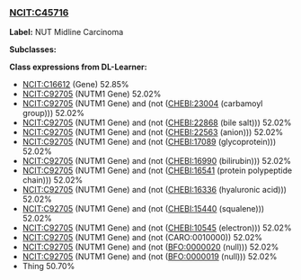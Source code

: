 
### [NCIT:C45716](http://purl.obolibrary.org/obo/NCIT_C45716)
**Label:** NUT Midline Carcinoma

**Subclasses:** 

**Class expressions from DL-Learner:**

- [NCIT:C16612](http://purl.obolibrary.org/obo/NCIT_C16612) (Gene) 52.85%
- [NCIT:C92705](http://purl.obolibrary.org/obo/NCIT_C92705) (NUTM1 Gene) 52.02%
- [NCIT:C92705](http://purl.obolibrary.org/obo/NCIT_C92705) (NUTM1 Gene) and (not ([CHEBI:23004](http://purl.obolibrary.org/obo/CHEBI_23004) (carbamoyl group))) 52.02%
- [NCIT:C92705](http://purl.obolibrary.org/obo/NCIT_C92705) (NUTM1 Gene) and (not ([CHEBI:22868](http://purl.obolibrary.org/obo/CHEBI_22868) (bile salt))) 52.02%
- [NCIT:C92705](http://purl.obolibrary.org/obo/NCIT_C92705) (NUTM1 Gene) and (not ([CHEBI:22563](http://purl.obolibrary.org/obo/CHEBI_22563) (anion))) 52.02%
- [NCIT:C92705](http://purl.obolibrary.org/obo/NCIT_C92705) (NUTM1 Gene) and (not ([CHEBI:17089](http://purl.obolibrary.org/obo/CHEBI_17089) (glycoprotein))) 52.02%
- [NCIT:C92705](http://purl.obolibrary.org/obo/NCIT_C92705) (NUTM1 Gene) and (not ([CHEBI:16990](http://purl.obolibrary.org/obo/CHEBI_16990) (bilirubin))) 52.02%
- [NCIT:C92705](http://purl.obolibrary.org/obo/NCIT_C92705) (NUTM1 Gene) and (not ([CHEBI:16541](http://purl.obolibrary.org/obo/CHEBI_16541) (protein polypeptide chain))) 52.02%
- [NCIT:C92705](http://purl.obolibrary.org/obo/NCIT_C92705) (NUTM1 Gene) and (not ([CHEBI:16336](http://purl.obolibrary.org/obo/CHEBI_16336) (hyaluronic acid))) 52.02%
- [NCIT:C92705](http://purl.obolibrary.org/obo/NCIT_C92705) (NUTM1 Gene) and (not ([CHEBI:15440](http://purl.obolibrary.org/obo/CHEBI_15440) (squalene))) 52.02%
- [NCIT:C92705](http://purl.obolibrary.org/obo/NCIT_C92705) (NUTM1 Gene) and (not ([CHEBI:10545](http://purl.obolibrary.org/obo/CHEBI_10545) (electron))) 52.02%
- [NCIT:C92705](http://purl.obolibrary.org/obo/NCIT_C92705) (NUTM1 Gene) and (not (CARO:0010000)) 52.02%
- [NCIT:C92705](http://purl.obolibrary.org/obo/NCIT_C92705) (NUTM1 Gene) and (not ([BFO:0000020](http://purl.obolibrary.org/obo/BFO_0000020) (null))) 52.02%
- [NCIT:C92705](http://purl.obolibrary.org/obo/NCIT_C92705) (NUTM1 Gene) and (not ([BFO:0000019](http://purl.obolibrary.org/obo/BFO_0000019) (null))) 52.02%
- Thing 50.70%


